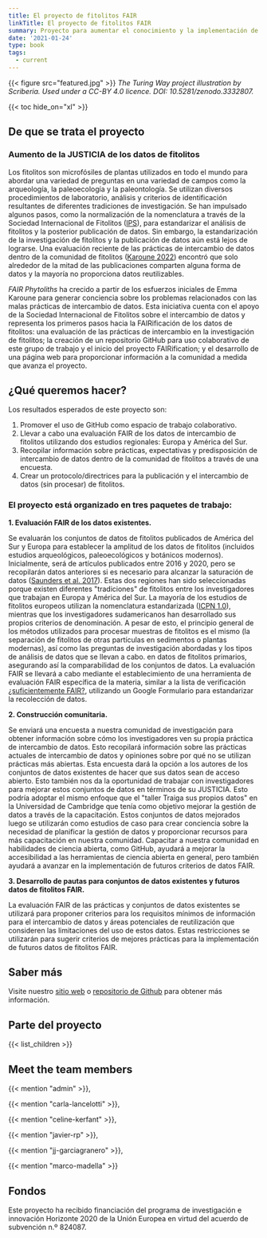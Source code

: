 ```yaml
---
title: El proyecto de fitolitos FAIR
linkTitle: El proyecto de fitolitos FAIR
summary: Proyecto para aumentar el conocimiento y la implementación de los principios de datos FAIR en la investigación de fitolitos.
date: '2021-01-24'
type: book
tags:
  - current
---
```


{{< figure src="featured.jpg" >}}
*The Turing Way project illustration by Scriberia. Used under a CC-BY 4.0 licence. DOI: 10.5281/zenodo.3332807.*

{{< toc hide_on="xl" >}}

## De que se trata el proyecto

### Aumento de la JUSTICIA de los datos de fitolitos

Los fitolitos son microfósiles de plantas utilizados en todo el mundo para abordar una variedad de preguntas en una variedad de campos como la arqueología, la paleoecología y la paleontología. Se utilizan diversos procedimientos de laboratorio, análisis y criterios de identificación resultantes de diferentes tradiciones de investigación. Se han impulsado algunos pasos, como la normalización de la nomenclatura a través de la Sociedad Internacional de Fitolitos ([IPS](https://phytoliths.org/)), para estandarizar el análisis de fitolitos y la posterior publicación de datos. Sin embargo, la estandarización de la investigación de fitolitos y la publicación de datos aún está lejos de lograrse. Una evaluación reciente de las prácticas de intercambio de datos dentro de la comunidad de fitolitos ([Karoune 2022](https://www.openquaternary.com/articles/10.5334/oq.88/)) encontró que solo alrededor de la mitad de las publicaciones comparten alguna forma de datos y la mayoría no proporciona datos reutilizables.

*FAIR Phytoliths* ha crecido a partir de los esfuerzos iniciales de Emma Karoune para generar conciencia sobre los problemas relacionados con las malas prácticas de intercambio de datos. Esta iniciativa cuenta con el apoyo de la Sociedad Internacional de Fitolitos sobre el intercambio de datos y representa los primeros pasos hacia la FAIRificación de los datos de fitolitos: una evaluación de las prácticas de intercambio en la investigación de fitolitos; la creación de un repositorio GitHub para uso colaborativo de este grupo de trabajo y el inicio del proyecto FAIRification; y el desarrollo de una página web para proporcionar información a la comunidad a medida que avanza el proyecto.

## ¿Qué queremos hacer?
Los resultados esperados de este proyecto son:
1. Promover el uso de GitHub como espacio de trabajo colaborativo.
2. Llevar a cabo una evaluación FAIR de los datos de intercambio de fitolitos utilizando dos estudios regionales: Europa y América del Sur.
3. Recopilar información sobre prácticas, expectativas y predisposición de intercambio de datos dentro de la comunidad de fitolitos a través de una encuesta.
4. Crear un protocolo/directrices para la publicación y el intercambio de datos (sin procesar) de fitolitos.

### El proyecto está organizado en tres paquetes de trabajo:

**1. Evaluación FAIR de los datos existentes.**

Se evaluarán los conjuntos de datos de fitolitos publicados de América del Sur y Europa para establecer la amplitud de los datos de fitolitos (incluidos estudios arqueológicos, paleoecológicos y botánicos modernos). Inicialmente, será de artículos publicados entre 2016 y 2020, pero se recopilarán datos anteriores si es necesario para alcanzar la saturación de datos ([Saunders et al. 2017](https://doi.org/10.1007/s11135-017-0574-8 )). Estas dos regiones han sido seleccionadas porque existen diferentes "tradiciones" de fitolitos entre los investigadores que trabajan en Europa y América del Sur. La mayoría de los estudios de fitolitos europeos utilizan la nomenclatura estandarizada ([ICPN 1.0](https://dx.doi.org/10.1093%2Faob%2Fmci172)), mientras que los investigadores sudamericanos han desarrollado sus propios criterios de denominación. A pesar de esto, el principio general de los métodos utilizados para procesar muestras de fitolitos es el mismo (la separación de fitolitos de otras partículas en sedimentos o plantas modernas), así como las preguntas de investigación abordadas y los tipos de análisis de datos que se llevan a cabo. en datos de fitolitos primarios, asegurando así la comparabilidad de los conjuntos de datos. La evaluación FAIR se llevará a cabo mediante el establecimiento de una herramienta de evaluación FAIR específica de la materia, similar a la lista de verificación [¿suficientemente FAIR?](https://docs.google.com/forms/d/e/1FAIpQLSf7t1Z9IOBoj5GgWqik8KnhtH3B819Ch6lD5KuAz7yn0I0Opw/viewform), utilizando un Google Formulario para estandarizar la recolección de datos.

**2. Construcción comunitaria.**

Se enviará una encuesta a nuestra comunidad de investigación para obtener información sobre cómo los investigadores ven su propia práctica de intercambio de datos. Esto recopilará información sobre las prácticas actuales de intercambio de datos y opiniones sobre por qué no se utilizan prácticas más abiertas. Esta encuesta dará la opción a los autores de los conjuntos de datos existentes de hacer que sus datos sean de acceso abierto. Esto también nos da la oportunidad de trabajar con investigadores para mejorar estos conjuntos de datos en términos de su JUSTICIA. Esto podría adoptar el mismo enfoque que el "taller Traiga sus propios datos" en la Universidad de Cambridge que tenía como objetivo mejorar la gestión de datos a través de la capacitación. Estos conjuntos de datos mejorados luego se utilizarán como estudios de caso para crear conciencia sobre la necesidad de planificar la gestión de datos y proporcionar recursos para más capacitación en nuestra comunidad. Capacitar a nuestra comunidad en habilidades de ciencia abierta, como GitHub, ayudará a mejorar la accesibilidad a las herramientas de ciencia abierta en general, pero también ayudará a avanzar en la implementación de futuros criterios de datos FAIR. 

**3. Desarrollo de pautas para conjuntos de datos existentes y futuros datos de fitolitos FAIR.**

La evaluación FAIR de las prácticas y conjuntos de datos existentes se utilizará para proponer criterios para los requisitos mínimos de información para el intercambio de datos y áreas potenciales de reutilización que consideren las limitaciones del uso de estos datos. Estas restricciones se utilizarán para sugerir criterios de mejores prácticas para la implementación de futuros datos de fitolitos FAIR.

## Saber más

Visite nuestro [sitio web](https://open-phytoliths.github.io/FAIR-phytoliths/) o [repositorio de Github](https://github.com/open-phytoliths/FAIR-phytoliths) para obtener más información.

## Parte del proyecto

{{< list_children >}}

## Meet the team members

{{< mention "admin" >}},

{{< mention "carla-lancelotti" >}},

{{< mention "celine-kerfant" >}},

{{< mention "javier-rp" >}},

{{< mention "jj-garciagranero" >}},

{{< mention "marco-madella" >}}

## Fondos

Este proyecto ha recibido financiación del programa de investigación e innovación Horizonte 2020 de la Unión Europea en virtud del acuerdo de subvención n.º 824087.
